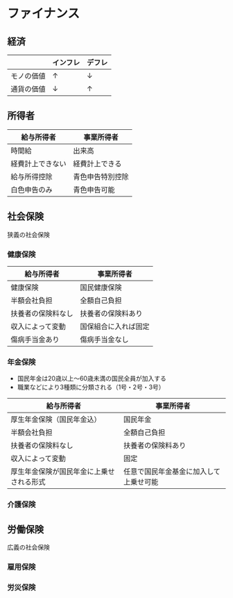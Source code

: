 # ファイナンス

## 経済

| |インフレ|デフレ|
|-|-|-|
|モノの価値|↑|↓|
|通貨の価値|↓|↑|

## 所得者

|給与所得者|事業所得者|
|-|-|
|時間給|出来高|
|経費計上できない|経費計上できる|
|給与所得控除|青色申告特別控除|
|白色申告のみ|青色申告可能|

## 社会保険

狭義の社会保険

### 健康保険

|給与所得者|事業所得者|
|-|-|
|健康保険|国民健康保険|
|半額会社負担|全額自己負担|
|扶養者の保険料なし|扶養者の保険料あり|
|収入によって変動|国保組合に入れば固定|
|傷病手当金あり|傷病手当金なし|

### 年金保険

* 国民年金は20歳以上〜60歳未満の国民全員が加入する
* 職業などにより3種類に分類される（1号・2号・3号）

|給与所得者|事業所得者|
|-|-|
|厚生年金保険（国民年金込）|国民年金|
|半額会社負担|全額自己負担|
|扶養者の保険料なし|扶養者の保険料あり|
|収入によって変動|固定|
|厚生年金保険が国民年金に上乗せされる形式|任意で国民年金基金に加入して上乗せ可能|

### 介護保険

## 労働保険

広義の社会保険

### 雇用保険

### 労災保険
